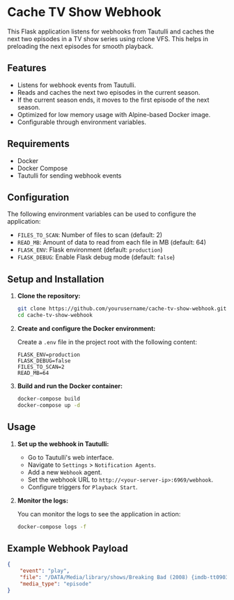 # Cache TV Show Webhook

This Flask application listens for webhooks from Tautulli and caches the next two episodes in a TV show series using rclone VFS. This helps in preloading the next episodes for smooth playback.

## Features

- Listens for webhook events from Tautulli.
- Reads and caches the next two episodes in the current season.
- If the current season ends, it moves to the first episode of the next season.
- Optimized for low memory usage with Alpine-based Docker image.
- Configurable through environment variables.

## Requirements

- Docker
- Docker Compose
- Tautulli for sending webhook events

## Configuration

The following environment variables can be used to configure the application:

- `FILES_TO_SCAN`: Number of files to scan (default: 2)
- `READ_MB`: Amount of data to read from each file in MB (default: 64)
- `FLASK_ENV`: Flask environment (default: `production`)
- `FLASK_DEBUG`: Enable Flask debug mode (default: `false`)

## Setup and Installation

1. **Clone the repository:**

    ```sh
    git clone https://github.com/yourusername/cache-tv-show-webhook.git
    cd cache-tv-show-webhook
    ```

2. **Create and configure the Docker environment:**

    Create a `.env` file in the project root with the following content:

    ```dotenv
    FLASK_ENV=production
    FLASK_DEBUG=false
    FILES_TO_SCAN=2
    READ_MB=64
    ```

3. **Build and run the Docker container:**

    ```sh
    docker-compose build
    docker-compose up -d
    ```

## Usage

1. **Set up the webhook in Tautulli:**

    - Go to Tautulli's web interface.
    - Navigate to `Settings` > `Notification Agents`.
    - Add a new `Webhook` agent.
    - Set the webhook URL to `http://<your-server-ip>:6969/webhook`.
    - Configure triggers for `Playback Start`.

2. **Monitor the logs:**

    You can monitor the logs to see the application in action:

    ```sh
    docker-compose logs -f
    ```

## Example Webhook Payload

```json
{
    "event": "play",
    "file": "/DATA/Media/library/shows/Breaking Bad (2008) {imdb-tt0903747}/Season 02/Breaking Bad (2008) - s02e05 - Breakage.mkv",
    "media_type": "episode"
}
